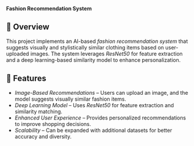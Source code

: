 **Fashion Recommendation System**
## 📌 Overview  
This project implements an AI-based *fashion recommendation system* that suggests visually and stylistically similar clothing items based on user-uploaded images. The system leverages *ResNet50* for feature extraction and a deep learning-based similarity model to enhance personalization.  

## 🚀 Features  
- *Image-Based Recommendations* – Users can upload an image, and the model suggests visually similar fashion items.  
- *Deep Learning Model* – Uses *ResNet50* for feature extraction and similarity matching.  
- *Enhanced User Experience* – Provides personalized recommendations to improve shopping decisions.  
- *Scalability* – Can be expanded with additional datasets for better accuracy and diversity.  

